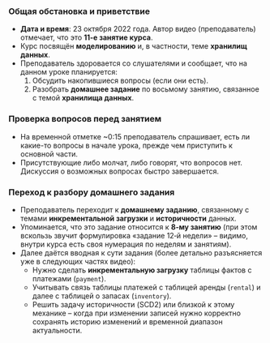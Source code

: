 ### Общая обстановка и приветствие

- **Дата и время**: 23 октября 2022 года. Автор видео (преподаватель) отмечает, что это **11‑е занятие курса**.
- Курс посвящён **моделированию** и, в частности, теме **хранилищ данных**.
- Преподаватель здоровается со слушателями и сообщает, что на данном уроке планируется:
    1. Обсудить накопившиеся вопросы (если они есть).
    2. Разобрать **домашнее задание** по восьмому занятию, связанное с темой **хранилища данных**.

### Проверка вопросов перед занятием

- На временной отметке ~0:15 преподаватель спрашивает, есть ли какие-то вопросы в начале урока, прежде чем приступить к основной части.
- Присутствующие либо молчат, либо говорят, что вопросов нет. Дискуссия о возможных вопросах быстро завершается.

### Переход к разбору домашнего задания

- Преподаватель переходит к **домашнему заданию**, связанному с темами **инкрементальной загрузки** и **историчности** данных.
- Упоминается, что это задание относится к **8‑му занятию** (при этом вскользь звучит формулировка «задание 12‑й недели» – видимо, внутри курса есть своя нумерация по неделям и занятиям).
- Далее даётся вводная к сути задания (более детально разъясняется уже в следующих частях видео):
    - Нужно сделать **инкрементальную загрузку** таблицы фактов с платежами (`payment`).
    - Учитывать связь таблицы платежей с таблицей аренды (`rental`) и далее с таблицей о запасах (`inventory`).
    - Решить задачу историчности (SCD2) или близкой к этому механике – когда при изменении записей нужно корректно сохранять историю изменений и временной диапазон актуальности.